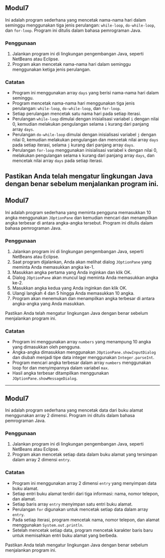 ## Modul7

Ini adalah program sederhana yang mencetak nama-nama hari dalam seminggu menggunakan tiga jenis perulangan: `while-loop`, `do-while-loop`, dan `for-loop`. Program ini ditulis dalam bahasa pemrograman Java.

### Penggunaan

1. Jalankan program ini di lingkungan pengembangan Java, seperti NetBeans atau Eclipse.
2. Program akan mencetak nama-nama hari dalam seminggu menggunakan ketiga jenis perulangan.

### Catatan

- Program ini menggunakan array `days` yang berisi nama-nama hari dalam seminggu.
- Program mencetak nama-nama hari menggunakan tiga jenis perulangan: `while-loop`, `do-while-loop`, dan `for-loop`.
- Setiap perulangan mencetak satu nama hari pada setiap iterasi.
- Perulangan `while-loop` dimulai dengan inisialisasi variabel `i` dengan nilai 0, kemudian melakukan pengulangan selama `i` kurang dari panjang array `days`.
- Perulangan `do-while-loop` dimulai dengan inisialisasi variabel `j` dengan nilai 0, kemudian melakukan pengulangan dan mencetak nilai array `days` pada setiap iterasi, selama `j` kurang dari panjang array `days`.
- Perulangan `for-loop` menggunakan inisialisasi variabel `k` dengan nilai 0, melakukan pengulangan selama `k` kurang dari panjang array `days`, dan mencetak nilai array `days` pada setiap iterasi.

Pastikan Anda telah mengatur lingkungan Java dengan benar sebelum menjalankan program ini.
-----------------------------------------------------------------------------------------------------------------------------------------------------------------------------------------------------------------------------------
## Modul7

Ini adalah program sederhana yang meminta pengguna memasukkan 10 angka menggunakan `JOptionPane` dan kemudian mencari dan menampilkan angka terbesar di antara angka-angka tersebut. Program ini ditulis dalam bahasa pemrograman Java.

### Penggunaan

1. Jalankan program ini di lingkungan pengembangan Java, seperti NetBeans atau Eclipse.
2. Saat program dijalankan, Anda akan melihat dialog `JOptionPane` yang meminta Anda memasukkan angka ke-1.
3. Masukkan angka pertama yang Anda inginkan dan klik OK.
4. Dialog `JOptionPane` akan muncul lagi meminta Anda memasukkan angka ke-2.
5. Masukkan angka kedua yang Anda inginkan dan klik OK.
6. Ulangi langkah 4 dan 5 hingga Anda memasukkan 10 angka.
7. Program akan menemukan dan menampilkan angka terbesar di antara angka-angka yang Anda masukkan.

Pastikan Anda telah mengatur lingkungan Java dengan benar sebelum menjalankan program ini.

### Catatan

- Program ini menggunakan array `numbers` yang menampung 10 angka yang dimasukkan oleh pengguna.
- Angka-angka dimasukkan menggunakan `JOptionPane.showInputDialog` dan diubah menjadi tipe data integer menggunakan `Integer.parseInt`.
- Program mencari angka terbesar dalam array `numbers` menggunakan loop for dan menyimpannya dalam variabel `max`.
- Hasil angka terbesar ditampilkan menggunakan `JOptionPane.showMessageDialog`.
-----------------------------------------------------------------------------------------------------------------------------------------------------
## Modul7

Ini adalah program sederhana yang mencetak data dari buku alamat menggunakan array 2 dimensi. Program ini ditulis dalam bahasa pemrograman Java.

### Penggunaan

1. Jalankan program ini di lingkungan pengembangan Java, seperti NetBeans atau Eclipse.
2. Program akan mencetak setiap data dalam buku alamat yang tersimpan dalam array 2 dimensi `entry`.

### Catatan

- Program ini menggunakan array 2 dimensi `entry` yang menyimpan data buku alamat.
- Setiap entri buku alamat terdiri dari tiga informasi: nama, nomor telepon, dan alamat.
- Setiap baris array `entry` menyimpan satu entri buku alamat.
- Perulangan `for` digunakan untuk mencetak setiap data dalam array `entry`.
- Pada setiap iterasi, program mencetak nama, nomor telepon, dan alamat menggunakan `System.out.println`.
- Setelah mencetak setiap data, program mencetak karakter baris baru untuk memisahkan entri buku alamat yang berbeda.

Pastikan Anda telah mengatur lingkungan Java dengan benar sebelum menjalankan program ini.
